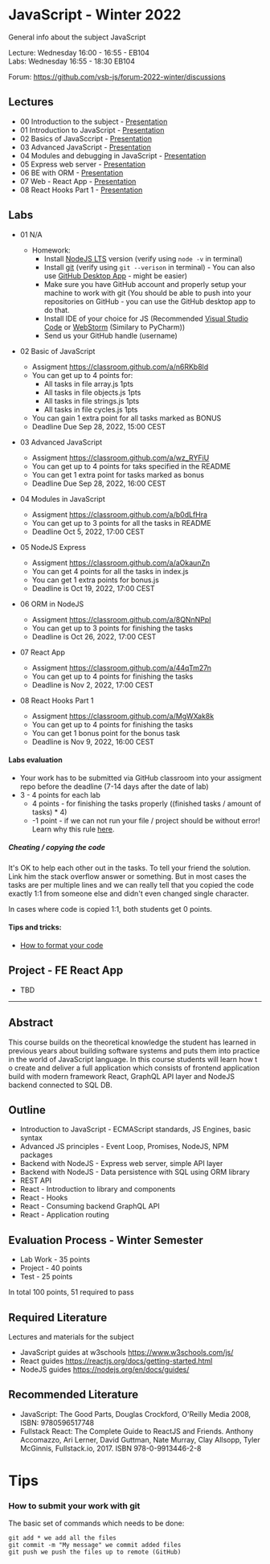 # JavaScript - Winter 2022
General info about the subject JavaScript

Lecture: Wednesday 16:00 - 16:55 - EB104   
Labs: Wednesday 16:55 - 18:30 EB104

Forum: https://github.com/vsb-js/forum-2022-winter/discussions
## Lectures
- 00 Introduction to the subject - [Presentation](https://docs.google.com/presentation/d/1H9VU5G4n3sB2sippyC9syoNDvmT4TSo9P5tF_P0G_6Q/edit?usp=sharing)
- 01 Introduction to JavaScript - [Presentation](https://docs.google.com/presentation/d/1YNIV8t4AHXfldDT0Hb4vyfiuGVaKVXpG2BXEPXJuMYI/edit?usp=sharing)
- 02 Basics of JavaSccript - [Presentation](https://docs.google.com/presentation/d/1pN-GbWgMH1tkJH68IlQX1mcNYCtBfgFbx1k1dMMCDtg/edit?usp=sharing)
- 03 Advanced JavaScript - [Presentation](https://docs.google.com/presentation/d/1JrufeLjxbBKKjWqnj1l32hcouQ3Hw-8rMIn_zzCTF7U/edit?usp=sharing)
- 04 Modules and debugging in JavaScript - [Presentation](https://docs.google.com/presentation/d/10fnh2E_yMzPpOHdFu_zEAoh6xYCcm9uN24dWxrOKqBk/edit?usp=sharing)
- 05 Express web server - [Presentation](https://docs.google.com/presentation/d/1mB5diin7XtzsZhRX_WWgDERf2I1Ifd2b1TfzROAqv2A/edit?usp=sharing)
- 06 BE with ORM - [Presentation](https://docs.google.com/presentation/d/1dT3bvAgYxkJML1bXtk_0UqDGbnAil0Qk8KT4E8pDAf0/edit?usp=sharing)
- 07 Web - React App - [Presentation](https://docs.google.com/presentation/d/1XPbcFPCkdHPAMFpiv6kFNsqpS0qHxNz1WLyhfXfYFfg/edit?usp=sharing)
- 08 React Hooks Part 1 - [Presentation](https://docs.google.com/presentation/d/1CHwzAmKcE8wViDQPooDCJ4XBeV596XukSLCMQBWzPkw/edit?usp=sharing)

## Labs
- 01 N/A
  -  Homework:
      - Install [NodeJS LTS](https://nodejs.org/en/) version (verify using `node -v` in terminal)
      - Install [git](https://desktop.github.com/) (verify using `git --verison` in terminal) - You can also use [GitHub Desktop App](https://desktop.github.com/) - might be easier) 
      - Make sure you have GitHub account and properly setup your machine to work with git (You should be able to push into your repositories on GitHub - you can use the GitHub desktop app to do that.
      - Install IDE of your choice for JS (Recommended [Visual Studio Code](https://code.visualstudio.com/) or [WebStorm](https://www.jetbrains.com/webstorm/) (Similary to PyCharm))
      - Send us your GitHub handle (username)

- 02 Basic of JavaScript
  - Assigment https://classroom.github.com/a/n6RKb8ld
  - You can get up to 4 points for:
    - All tasks in file array.js 1pts
    - All tasks in file objects.js 1pts
    - All tasks in file strings.js 1pts
    - All tasks in file cycles.js 1pts
  - You can gain 1 extra point for all tasks marked as BONUS 
  - Deadline Due Sep 28, 2022, 15:00 CEST
  
- 03 Advanced JavaScript
  - Assigment https://classroom.github.com/a/wz_RYFiU
  - You can get up to 4 points for taks specified in the README
  - You can get 1 extra point for tasks marked as bonus 
  - Deadline Due Sep 28, 2022, 16:00 CEST
  
- 04 Modules in JavaScript
  - Assigment https://classroom.github.com/a/b0dLfHra
  - You can get up to 3 points for all the tasks in README
  - Deadline Oct 5, 2022, 17:00 CEST
  
- 05 NodeJS Express
  - Assigment https://classroom.github.com/a/aOkaunZn
  - You can get 4 points for all the tasks in index.js 
  - You can get 1 extra points for bonus.js 
  - Deadline is Oct 19, 2022, 17:00 CEST

- 06 ORM in NodeJS 
  - Assigment https://classroom.github.com/a/8QNnNPpI
  - You can get up to 3 points for finishing the tasks 
  - Deadline is Oct 26, 2022, 17:00 CEST
  
- 07 React App 
  - Assigment https://classroom.github.com/a/44qTm27n
  - You can get up to 4 points for finishing the tasks 
  - Deadline is Nov 2, 2022, 17:00 CEST
  
- 08 React Hooks Part 1
  - Assigment https://classroom.github.com/a/MgWXak8k
  - You can get up to 4 points for finishing the tasks 
  - You can get 1 bonus point for the bonus task
  - Deadline is Nov 9, 2022, 16:00 CEST
    
  
#### Labs evaluation
- Your work has to be submitted via GitHub classroom into your assigment repo before the deadline (7-14 days after the date of lab)
- 3 - 4 points for each lab 
  - 4 points - for finishing the tasks properly ((finished tasks / amount of tasks) * 4)
  - -1 point - if we can not run your file / project should be without error! Learn why this rule [here](https://github.com/vsb-js/general/blob/main/CODERUNS.md).

  
##### Cheating / copying the code
It's OK to help each other out in the tasks. To tell your friend the solution. Link him the stack overflow answer or something. But in most cases the tasks are per multiple lines and we can really tell that you copied the code exactly 1:1 from someone else and didn't even changed single character.

In cases where code is copied 1:1, both students get 0 points.

#### Tips and tricks:
- [How to format your code](https://github.com/vsb-js/forum-2021-winter/discussions/2)

## Project - FE React App
- TBD
  

---

## Abstract
This course builds on the theoretical knowledge the student has learned in previous years about building software systems and puts them into practice in the world of JavaScript language. In this course students will learn how t
o create and deliver a full application which consists of frontend application build with modern framework React, GraphQL API layer and NodeJS backend connected to SQL DB.

## Outline
- Introduction to JavaScript - ECMAScript standards, JS Engines, basic syntax
- Advanced JS principles - Event Loop, Promises, NodeJS, NPM packages
- Backend with NodeJS - Express web server, simple API layer
- Backend with NodeJS - Data persistence with SQL using ORM library
- REST API
- React - Introduction to library and components
- React - Hooks
- React - Consuming backend GraphQL API
- React - Application routing 


## Evaluation Process - Winter Semester
- Lab Work - 35 points
- Project - 40 points
- Test - 25 points 

In total 100 points, 51 required to pass 

## Required Literature
Lectures and materials for the subject  
- JavaScript guides at w3schools https://www.w3schools.com/js/  
- React guides https://reactjs.org/docs/getting-started.html  
- NodeJS guides https://nodejs.org/en/docs/guides/  

## Recommended Literature
- JavaScript: The Good Parts, Douglas Crockford, O'Reilly Media 2008, ISBN: 9780596517748
- Fullstack React: The Complete Guide to ReactJS and Friends. Anthony Accomazzo, Ari Lerner, David Guttman, Nate Murray, Clay Allsopp, Tyler McGinnis, Fullstack.io, 2017.  ISBN 978-0-9913446-2-8

# Tips 

### How to submit your work with git
The basic set of commands which needs to be done:
```
git add * we add all the files
git commit -m "My message" we commit added files
git push we push the files up to remote (GitHub)
```
